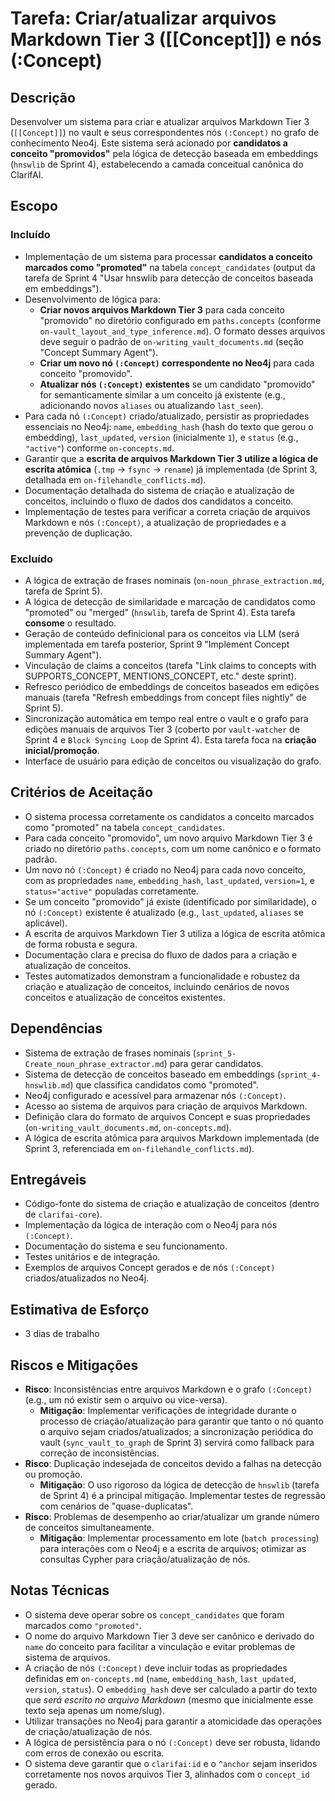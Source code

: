 # Tarefa: Criar/atualizar arquivos Markdown Tier 3 ([[Concept]]) e nós (:Concept)

## Descrição
Desenvolver um sistema para criar e atualizar arquivos Markdown Tier 3 (`[[Concept]]`) no vault e seus correspondentes nós `(:Concept)` no grafo de conhecimento Neo4j. Este sistema será acionado por **candidatos a conceito "promovidos"** pela lógica de detecção baseada em embeddings (`hnswlib` de Sprint 4), estabelecendo a camada conceitual canônica do ClarifAI.

## Escopo

### Incluído
- Implementação de um sistema para processar **candidatos a conceito marcados como "promoted"** na tabela `concept_candidates` (output da tarefa de Sprint 4 "Usar hnswlib para detecção de conceitos baseada em embeddings").
- Desenvolvimento de lógica para:
    - **Criar novos arquivos Markdown Tier 3** para cada conceito "promovido" no diretório configurado em `paths.concepts` (conforme `on-vault_layout_and_type_inference.md`). O formato desses arquivos deve seguir o padrão de `on-writing_vault_documents.md` (seção "Concept Summary Agent").
    - **Criar um novo nó `(:Concept)` correspondente no Neo4j** para cada conceito "promovido".
    - **Atualizar nós `(:Concept)` existentes** se um candidato "promovido" for semanticamente similar a um conceito já existente (e.g., adicionando novos `aliases` ou atualizando `last_seen`).
- Para cada nó `(:Concept)` criado/atualizado, persistir as propriedades essenciais no Neo4j: `name`, `embedding_hash` (hash do texto que gerou o embedding), `last_updated`, `version` (inicialmente `1`), e `status` (e.g., `"active"`) conforme `on-concepts.md`.
- Garantir que a **escrita de arquivos Markdown Tier 3 utilize a lógica de escrita atômica** (`.tmp` → `fsync` → `rename`) já implementada (de Sprint 3, detalhada em `on-filehandle_conflicts.md`).
- Documentação detalhada do sistema de criação e atualização de conceitos, incluindo o fluxo de dados dos candidatos a conceito.
- Implementação de testes para verificar a correta criação de arquivos Markdown e nós `(:Concept)`, a atualização de propriedades e a prevenção de duplicação.

### Excluído
- A lógica de extração de frases nominais (`on-noun_phrase_extraction.md`, tarefa de Sprint 5).
- A lógica de detecção de similaridade e marcação de candidatos como "promoted" ou "merged" (`hnswlib`, tarefa de Sprint 4). Esta tarefa **consome** o resultado.
- Geração de conteúdo definicional para os conceitos via LLM (será implementada em tarefa posterior, Sprint 9 "Implement Concept Summary Agent").
- Vinculação de claims a conceitos (tarefa "Link claims to concepts with SUPPORTS\_CONCEPT, MENTIONS\_CONCEPT, etc." deste sprint).
- Refresco periódico de embeddings de conceitos baseados em edições manuais (tarefa "Refresh embeddings from concept files nightly" de Sprint 5).
- Sincronização automática em tempo real entre o vault e o grafo para edições manuais de arquivos Tier 3 (coberto por `vault-watcher` de Sprint 4 e `Block Syncing Loop` de Sprint 4). Esta tarefa foca na **criação inicial/promoção**.
- Interface de usuário para edição de conceitos ou visualização do grafo.

## Critérios de Aceitação
- O sistema processa corretamente os candidatos a conceito marcados como "promoted" na tabela `concept_candidates`.
- Para cada conceito "promovido", um novo arquivo Markdown Tier 3 é criado no diretório `paths.concepts`, com um nome canônico e o formato padrão.
- Um novo nó `(:Concept)` é criado no Neo4j para cada novo conceito, com as propriedades `name`, `embedding_hash`, `last_updated`, `version=1`, e `status="active"` populadas corretamente.
- Se um conceito "promovido" já existe (identificado por similaridade), o nó `(:Concept)` existente é atualizado (e.g., `last_updated`, `aliases` se aplicável).
- A escrita de arquivos Markdown Tier 3 utiliza a lógica de escrita atômica de forma robusta e segura.
- Documentação clara e precisa do fluxo de dados para a criação e atualização de conceitos.
- Testes automatizados demonstram a funcionalidade e robustez da criação e atualização de conceitos, incluindo cenários de novos conceitos e atualização de conceitos existentes.

## Dependências
- Sistema de extração de frases nominais (`sprint_5-Create_noun_phrase_extractor.md`) para gerar candidatos.
- Sistema de detecção de conceitos baseado em embeddings (`sprint_4-hnswlib.md`) que classifica candidatos como "promoted".
- Neo4j configurado e acessível para armazenar nós `(:Concept)`.
- Acesso ao sistema de arquivos para criação de arquivos Markdown.
- Definição clara do formato de arquivos Concept e suas propriedades (`on-writing_vault_documents.md`, `on-concepts.md`).
- A lógica de escrita atômica para arquivos Markdown implementada (de Sprint 3, referenciada em `on-filehandle_conflicts.md`).

## Entregáveis
- Código-fonte do sistema de criação e atualização de conceitos (dentro de `clarifai-core`).
- Implementação da lógica de interação com o Neo4j para nós `(:Concept)`.
- Documentação do sistema e seu funcionamento.
- Testes unitários e de integração.
- Exemplos de arquivos Concept gerados e de nós `(:Concept)` criados/atualizados no Neo4j.

## Estimativa de Esforço
- 3 dias de trabalho

## Riscos e Mitigações
- **Risco**: Inconsistências entre arquivos Markdown e o grafo `(:Concept)` (e.g., um nó existir sem o arquivo ou vice-versa).
  - **Mitigação**: Implementar verificações de integridade durante o processo de criação/atualização para garantir que tanto o nó quanto o arquivo sejam criados/atualizados; a sincronização periódica do vault (`sync_vault_to_graph` de Sprint 3) servirá como fallback para correção de inconsistências.
- **Risco**: Duplicação indesejada de conceitos devido a falhas na detecção ou promoção.
  - **Mitigação**: O uso rigoroso da lógica de detecção de `hnswlib` (tarefa de Sprint 4) é a principal mitigação. Implementar testes de regressão com cenários de "quase-duplicatas".
- **Risco**: Problemas de desempenho ao criar/atualizar um grande número de conceitos simultaneamente.
  - **Mitigação**: Implementar processamento em lote (`batch processing`) para interações com o Neo4j e a escrita de arquivos; otimizar as consultas Cypher para criação/atualização de nós.

## Notas Técnicas
- O sistema deve operar sobre os `concept_candidates` que foram marcados como `"promoted"`.
- O nome do arquivo Markdown Tier 3 deve ser canônico e derivado do `name` do conceito para facilitar a vinculação e evitar problemas de sistema de arquivos.
- A criação de nós `(:Concept)` deve incluir todas as propriedades definidas em `on-concepts.md` (`name`, `embedding_hash`, `last_updated`, `version`, `status`). O `embedding_hash` deve ser calculado a partir do texto que *será escrito no arquivo Markdown* (mesmo que inicialmente esse texto seja apenas um nome/slug).
- Utilizar transações no Neo4j para garantir a atomicidade das operações de criação/atualização de nós.
- A lógica de persistência para o nó `(:Concept)` deve ser robusta, lidando com erros de conexão ou escrita.
- O sistema deve garantir que o `clarifai:id` e o `^anchor` sejam inseridos corretamente nos novos arquivos Tier 3, alinhados com o `concept_id` gerado.
